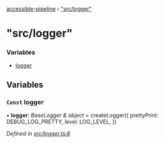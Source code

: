 [accessible-pipeline](../README.md) › ["src/logger"](_src_logger_.md)

# "src/logger"

### Variables

* [logger](_src_logger_.md#const-logger)

## Variables

### `Const` logger

• **logger**: *BaseLogger & object* =  createLogger({
  prettyPrint: DEBUG_LOG_PRETTY,
  level: LOG_LEVEL,
})

*Defined in [src/logger.ts:6](/src/logger.ts#L6)*
